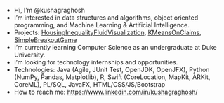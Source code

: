 - Hi, I’m @kushagraghosh
- I’m interested in data structures and algorithms, object oriented programming, and Machine Learning & Artificial Intelligence.
- Projects: [HousingInequalityFluidVisualization](https://github.com/kushagraghosh/HousingInequalityFluidVisualization), [KMeansOnClaims](https://github.com/kushagraghosh/KMeansOnClaims), [SimpleBreakoutGame](https://github.com/kushagraghosh/SimpleBreakoutGame)
- I’m currently learning Computer Science as an undergraduate at Duke University.
- I’m looking for technology internships and opportunities. 
- Technologies: Java (Agile, JUnit Test, OpenJDK, OpenJFX), Python (NumPy, Pandas, Matplotlib), R, Swift (CoreLocation, MapKit, ARKit, CoreML), PL/SQL, JavaFX, HTML/CSS/JS/Bootstrap
- How to reach me: https://www.linkedin.com/in/kushagraghosh/

<!---
kushagraghosh/kushagraghosh is a ✨ special ✨ repository because its `README.md` (this file) appears on your GitHub profile.
You can click the Preview link to take a look at your changes.
--->
